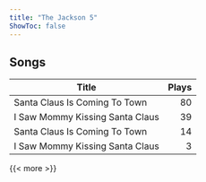 ```yaml
---
title: "The Jackson 5"
ShowToc: false
---
```


## Songs
Title | Plays 
----- | -----: 
Santa Claus Is Coming To Town | 80
I Saw Mommy Kissing Santa Claus | 39
Santa Claus Is Coming To Town | 14
I Saw Mommy Kissing Santa Claus | 3

{{< more >}}